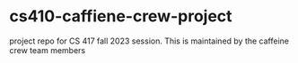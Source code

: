 # cs410-caffiene-crew-project
project repo for CS 417 fall 2023 session. This is maintained by the caffeine crew team members

